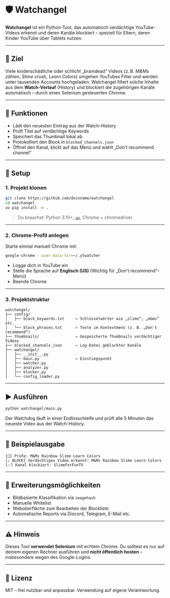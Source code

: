# 🛡️ Watchangel

**Watchangel** ist ein Python-Tool, das automatisch verdächtige YouTube-Videos erkennt und deren Kanäle blockiert – speziell für Eltern, deren Kinder YouTube über Tablets nutzen.

---

## 🌟 Ziel

Viele kinderschädliche oder schlicht „braindead“ Videos (z. B. *M\&Ms zählen*, *Slime crush*, *Learn Colors*) umgehen YouTubes Filter und werden unter tausenden Accounts hochgeladen.
Watchangel filtert solche Inhalte aus dem **Watch-Verlauf** (History) und blockiert die zugehörigen Kanäle automatisch – durch einen Selenium gesteuerten Chrome.

---

## 🔧 Funktionen

* Lädt den neuesten Eintrag aus der Watch-History
* Prüft Titel auf verdächtige Keywords
* Speichert das Thumbnail lokal ab
* Protokolliert den Block in `blocked_channels.json`
* Öffnet den Kanal, klickt auf das Menü und wählt „Don't recommend channel“

---

## 🚀 Setup

### 1. Projekt klonen

```bash
git clone https://github.com/deinname/watchangel
cd watchangel
uv pip install -e .
```

> Du brauchst: Python 3.10+, [`uv`](https://github.com/astral-sh/uv), Chrome + chromedriver

---

### 2. Chrome-Profil anlegen

Starte einmal manuell Chrome mit:

```bash
google-chrome --user-data-dir=~/.ytwatcher
```

* Logge dich in YouTube ein
* Stelle die Sprache auf **Englisch (US)** (Wichtig für „Don't recommend“-Menü)
* Beende Chrome

---

### 3. Projektstruktur

```text
watchangel/
├── config/
│   ├── block_keywords.txt     ← Schlüsselwörter wie „slime“, „m&ms“ etc.
│   └── block_phrases.txt      ← Texte im Kontextmenü (z. B. „Don't recommend“)
├── thumbnails/                ← Gespeicherte Thumbnails verdächtiger Videos
├── blocked_channels.json      ← Log-Datei geblockter Kanäle
├── watchangel/
│   ├── __init__.py
│   ├── main.py                ← Einstiegspunkt
│   ├── watcher.py
│   ├── analyzer.py
│   ├── blocker.py
│   └── config_loader.py
```

---

## ▶️ Ausführen

```bash
python watchangel/main.py
```

Der Watchdog läuft in einer Endlosschleife und prüft alle 5 Minuten das neueste Video aus der Watch-History.

---

## 🧐 Beispielausgabe

```text
[🎯] Prüfe: M&Ms Rainbow Slime Learn Colors
[⚠️ BLOCK] Verdächtiges Video erkannt: M&Ms Rainbow Slime Learn Colors
[✅] Kanal blockiert: SlimeForFunTV
```

---

## 🧰 Erweiterungsmöglichkeiten

* Bildbasierte Klassifikation via `imagehash`
* Manuelle Whitelist
* Weboberfläche zum Bearbeiten der Blockliste
* Automatische Reports via Discord, Telegram, E-Mail etc.

---

## ⚠️ Hinweis

Dieses Tool **verwendet Selenium** mit echtem Chrome. Du solltest es nur auf deinem eigenen Rechner ausführen und **nicht öffentlich hosten** – insbesondere wegen des Google-Logins.

---

## 📜 Lizenz

MIT – frei nutzbar und anpassbar.
Verwendung auf eigene Verantwortung.
